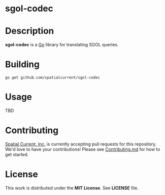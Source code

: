 # sgol-codec

# Description

**sgol-codec** is a [Go](https://golang.org) library for translating SGOL queries.

# Building

```
go get github.com/spatialcurrent/sgol-codec
```

# Usage

TBD

# Contributing

[Spatial Current, Inc.](https://spatialcurrent.io) is currently accepting pull requests for this repository.  We'd love to have your contributions!  Please see [Contributing.md](https://github.com/spatialcurrent/sgol-codec/blob/master/CONTRIBUTING.md) for how to get started.

# License

This work is distributed under the **MIT License**.  See **LICENSE** file.
